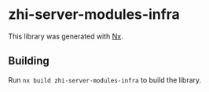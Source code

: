 # zhi-server-modules-infra

This library was generated with [Nx](https://nx.dev).

## Building

Run `nx build zhi-server-modules-infra` to build the library.
